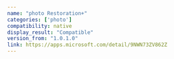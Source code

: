 ```yaml
---
name: "photo Restoration+"
categories: ['photo']
compatibility: native
display_result: "Compatible"
version_from: "1.0.1.0"
link: https://apps.microsoft.com/detail/9NWN73ZV862Z
---
```

